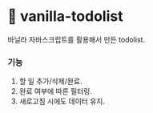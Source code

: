 # 🍦 vanilla-todolist
바닐라 자바스크립트를 활용해서 만든 todolist.

### 기능
1. 할 일 추가/삭제/완료.
2. 완료 여부에 따른 필터링.
3. 새로고침 시에도 데이터 유지.
